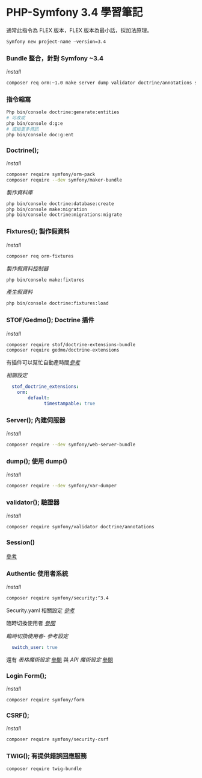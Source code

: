 # PHP-Symfony 3.4 學習筆記

通常此指令為 FLEX 版本，FLEX 版本為最小話，採加法原理。
```bash
Symfony new project-name —version=3.4
```

### Bundle 整合，針對 Symfony ~3.4
_install_
```bash
composer req orm:~1.0 make server dump validator doctrine/annotations security orm-fixtures twig-bundle web-profiler-bundle:^3.4
```

### 指令縮寫
```bash
Php bin/console doctrine:generate:entities
# 可改成
php bin/console d:g:e
# 或給更多資訊
php bin/console doc:g:ent
```


### Doctrine();
_install_
```bash
composer require symfony/orm-pack
composer require --dev symfony/maker-bundle
```

_製作資料庫_
```bash
php bin/console doctrine:database:create
php bin/console make:migration
php bin/console doctrine:migrations:migrate
```

### Fixtures(); 製作假資料
_install_
```bash
composer req orm-fixtures
```
_製作假資料控制器_
```bash
php bin/console make:fixtures
```
_產生假資料_
```bash
php bin/console doctrine:fixtures:load
```

### STOF/Gedmo(); Doctrine 插件
_install_
```bash
composer require stof/doctrine-extensions-bundle
composer require gedmo/doctrine-extensions
```

有插件可以幫忙自動產時間[_參考_](https://youtu.be/19UjJCETTmc?t=635)

_相關設定_
```yaml
  stof_doctrine_extensions:
    orm:
        default:
              timestampable: true
```


### Server(); 內建伺服器
_install_
```bash
composer require --dev symfony/web-server-bundle
```

### dump(); 使用 dump()
_install_
```bash
composer require --dev symfony/var-dumper
```

### validator(); 驗證器
_install_
```bash
composer require symfony/validator doctrine/annotations
```

### Session()
[參考]([semantic_version.md](https://symfony.com/doc/current/components/http_foundation/sessions.html))

### Authentic 使用者系統
_install_
```bash
composer require symfony/security:^3.4
```

Security.yaml 相關設定 [_參考_](https://symfony.com/doc/current/reference/configuration/security.html)

臨時切換使用者 [_參閱_](https://symfony.com/doc/current/security/impersonating_user.html)

_臨時切換使用者- 參考設定_
```yaml
  switch_user: true
```

還有
_表格魔術設定_ [參閱](https://symfony.com/doc/current/security/form_login_setup.html)
與
_API 魔術設定_ [參閱](https://symfony.com/doc/current/security/guard_authentication.html)

### Login Form();
_install_
```bash
composer require symfony/form
```

### CSRF();
_install_
```bash
composer require symfony/security-csrf
```

### TWIG(); 有提供錯誤回應服務
```bash
composer require twig-bundle
```
